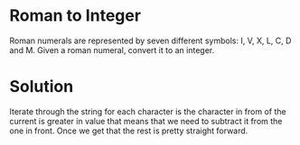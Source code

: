 # Roman to Integer

Roman numerals are represented by seven different symbols: I, V, X, L, C, D and M.
Given a roman numeral, convert it to an integer.

# Solution
Iterate through the string for each character is the character in from of the current is greater in value that means that we need to subtract it from the one in front. Once we get that the rest is pretty straight forward.